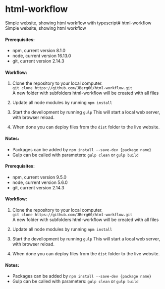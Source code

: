 # html-workflow
Simple website, showing html workflow with typescript# html-workflow
Simple website, showing html workflow

#### Prerequisites:
- npm, current version 8.1.0
- node, current version 16.13.0
- git, current version 2.14.3

#### Workflow:
1. Clone the repository to your local computer.<br />
`git clone https://github.com/JBerg60/html-workflow.git`<br />
A new folder with subfolders html-workflow will be created with all files

2. Update all node modules by running `npm install`

3. Start the devellopment by running `gulp`
This will start a local web server, with browser reload.

4. When done you can deploy files from the `dist` folder to the live website.

#### Notes:
- Packages can be added by `npm install --save-dev {package name}`
- Gulp can be called with parameters: `gulp clean` or `gulp build` 

#### Prerequisites:
- npm, current version 9.5.0
- node, current version 5.6.0
- git, current version 2.14.3

#### Workflow:
1. Clone the repository to your local computer.<br />
`git clone https://github.com/JBerg60/html-workflow.git`<br />
A new folder with subfolders html-workflow will be created with all files

2. Update all node modules by running `npm install`

3. Start the devellopment by running `gulp`
This will start a local web server, with browser reload.

4. When done you can deploy files from the `dist` folder to the live website.

#### Notes:
- Packages can be added by `npm install --save-dev {package name}`
- Gulp can be called with parameters: `gulp clean` or `gulp build` 